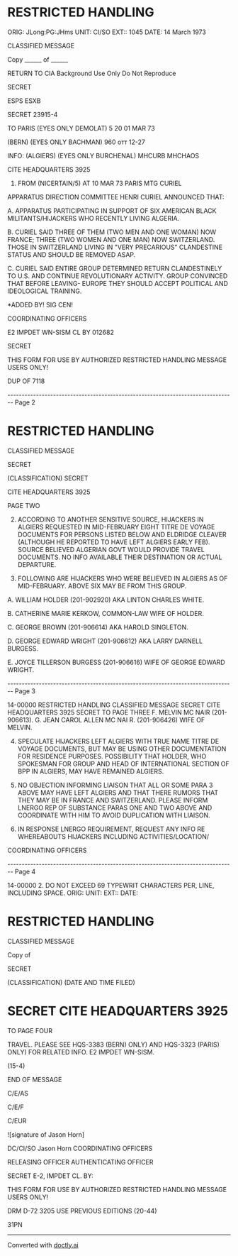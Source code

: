 # RESTRICTED HANDLING

ORIG: JLong:PG:JHms
UNIT: CI/SO
EXT:: 1045
DATE: 14 March 1973

CLASSIFIED MESSAGE

Copy ______ of ______

RETURN TO CIA
Background Use Only
Do Not Reproduce

SECRET

ESPS ESXB

SECRET
23915-4

TO PARIS (EYES ONLY DEMOLAT) 5 20 01 MAR 73

(BERN) (EYES ONLY BACHMAN) 960 отт 12-27

INFO: (ALGIERS) (EYES ONLY BURCHENAL)
MHCURB MHCHAOS

CITE HEADQUARTERS 3925

1. FROM (NICERTAIN/5) AT 10 MAR 73 PARIS MTG CURIEL

APPARATUS DIRECTION COMMITTEE HENRI CURIEL ANNOUNCED THAT:

A. APPARATUS PARTICIPATING IN SUPPORT OF SIX AMERICAN BLACK MILITANTS/HIJACKERS WHO RECENTLY LIVING ALGERIA.

B. CURIEL SAID THREE OF THEM (TWO MEN AND ONE WOMAN) NOW FRANCE; THREE (TWO WOMEN AND ONE MAN) NOW SWITZERLAND. THOSE IN SWITZERLAND LIVING IN "VERY PRECARIOUS" CLANDESTINE STATUS AND SHOULD BE REMOVED ASAP.

C. CURIEL SAID ENTIRE GROUP DETERMINED RETURN CLANDESTINELY TO U.S. AND CONTINUE REVOLUTIONARY ACTIVITY. GROUP CONVINCED THAT BEFORE LEAVING- EUROPE THEY SHOULD ACCEPT POLITICAL AND IDEOLOGICAL TRAINING.

*ADDED BY!
SIG CEN!

COORDINATING OFFICERS

E2 IMPDET WN-SISM
CL BY 012682

SECRET

THIS FORM FOR USE BY AUTHORIZED RESTRICTED HANDLING MESSAGE USERS ONLY!

DUP OF 7118


-------------------------------------------------------------------------------- Page 2

# RESTRICTED HANDLING

CLASSIFIED MESSAGE

SECRET

(CLASSIFICATION)
SECRET

CITE HEADQUARTERS 3925

PAGE TWO

2. ACCORDING TO ANOTHER SENSITIVE SOURCE, HIJACKERS IN ALGIERS REQUESTED IN MID-FEBRUARY EIGHT TITRE DE VOYAGE DOCUMENTS FOR PERSONS LISTED BELOW AND ELDRIDGE CLEAVER (ALTHOUGH HE REPORTED TO HAVE LEFT ALGIERS EARLY FEB).
   SOURCE BELIEVED ALGERIAN GOVT WOULD PROVIDE TRAVEL DOCUMENTS. NO INFO AVAILABLE THEIR DESTINATION OR ACTUAL DEPARTURE.

3. FOLLOWING ARE HIJACKERS WHO WERE BELIEVED IN ALGIERS AS OF MID-FEBRUARY. ABOVE SIX MAY BE FROM THIS GROUP.

A. WILLIAM HOLDER (201-902920) AKA LINTON CHARLES WHITE.

B. CATHERINE MARIE KERKOW, COMMON-LAW WIFE OF HOLDER.

C. GEORGE BROWN (201-906614) AKA HAROLD SINGLETON.

D. GEORGE EDWARD WRIGHT (201-906612) AKA LARRY DARNELL BURGESS.

E. JOYCE TILLERSON BURGESS (201-906616) WIFE OF GEORGE EDWARD WRIGHT.


-------------------------------------------------------------------------------- Page 3

14-00000
RESTRICTED HANDLING
CLASSIFIED MESSAGE
SECRET
CITE HEADQUARTERS 3925
SECRET
TO PAGE THREE
F. MELVIN MC NAIR (201-906613).
G. JEAN CAROL ALLEN MC NAI R. (201-906426)
WIFE OF MELVIN.

4. SPECULATE HIJACKERS LEFT ALGIERS WITH TRUE NAME TITRE DE VOYAGE DOCUMENTS, BUT MAY BE USING OTHER DOCUMENTATION FOR RESIDENCE PURPOSES. POSSIBILITY THAT HOLDER, WHO SPOKESMAN FOR GROUP AND HEAD OF INTERNATIONAL SECTION OF BPP IN ALGIERS, MAY HAVE REMAINED ALGIERS.

5. NO OBJECTION INFORMING LIAISON THAT ALL OR SOME PARA 3 ABOVE MAY HAVE LEFT ALGIERS AND THAT THERE RUMORS THAT THEY MAY BE IN FRANCE AND SWITZERLAND. PLEASE INFORM LNERGO REP OF SUBSTANCE PARAS ONE AND TWO ABOVE AND COORDINATE WITH HIM TO AVOID DUPLICATION WITH LIAISON.

6. IN RESPONSE LNERGO REQUIREMENT, REQUEST ANY INFO RE WHEREABOUTS HIJACKERS INCLUDING ACTIVITIES/LOCATION/

COORDINATING OFFICERS


-------------------------------------------------------------------------------- Page 4

14-00000
2. DO NOT EXCEED 69 TYPEWRIT CHARACTERS PER, LINE, INCLUDING SPACE.
ORIG:
UNIT:
EXT::
DATE:

# RESTRICTED HANDLING

CLASSIFIED MESSAGE

Copy of

SECRET

(CLASSIFICATION) (DATE AND TIME FILED)

# SECRET CITE HEADQUARTERS 3925

TO PAGE FOUR

TRAVEL. PLEASE SEE HQS-3383 (BERN) ONLY) AND HQS-3323 (PARIS) ONLY) FOR RELATED INFO. E2 IMPDET WN-SISM.

(15-4)

END OF MESSAGE

C/E/AS

C/E/F

C/EUR

![signature of Jason Horn]

DC/CI/SO Jason Horn COORDINATING OFFICERS

RELEASING OFFICER AUTHENTICATING OFFICER

SECRET E-2, IMPDET CL. BY:

THIS FORM FOR USE BY AUTHORIZED RESTRICTED HANDLING MESSAGE USERS ONLY!

DRM
D-72 3205 USE PREVIOUS EDITIONS (20-44)

31PN


---
Converted with [doctly.ai](https://doctly.ai)